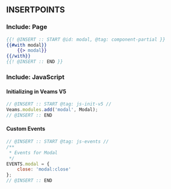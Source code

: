 
## INSERTPOINTS

### Include: Page

``` hbs
{{! @INSERT :: START @id: modal, @tag: component-partial }}
{{#with modal}}
	{{> modal}}
{{/with}}
{{! @INSERT :: END }}
```

### Include: JavaScript

#### Initializing in Veams V5
``` js
// @INSERT :: START @tag: js-init-v5 //
Veams.modules.add('modal', Modal);
// @INSERT :: END
```

#### Custom Events
``` js
// @INSERT :: START @tag: js-events //
/**
 * Events for Modal
 */
EVENTS.modal = {
	close: 'modal:close'
};
// @INSERT :: END
```

